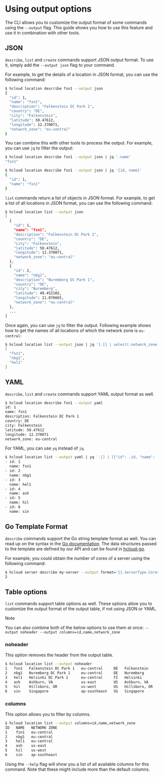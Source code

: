 # Using output options

The CLI allows you to customize the output format of some commands using the `--output` flag. 
This guide shows you how to use this feature and use it in combination with other tools.

## JSON

`describe`, `list` and `create` commands support JSON output format. To use it, simply add the `--output json` flag to your command.

For example, to get the details of a location in JSON format, you can use the following command:

```bash
$ hcloud location describe fsn1 --output json
{
  "id": 1,
  "name": "fsn1",
  "description": "Falkenstein DC Park 1",
  "country": "DE",
  "city": "Falkenstein",
  "latitude": 50.47612,
  "longitude": 12.370071,
  "network_zone": "eu-central"
}
```

You can combine this with other tools to process the output. For example, you can use `jq` to filter the output:

```bash
$ hcloud location describe fsn1 --output json | jq '.name'
"fsn1"
```

```bash
$ hcloud location describe fsn1 --output json | jq '{id, name}'
{
  "id": 1,
  "name": "fsn1"
}
```

`list` commands return a list of objects in JSON format. For example, to get a list of all locations in JSON format, you can use the following command:

```bash
$ hcloud location list --output json
[
  {
    "id": 1,
    "name": "fsn1",
    "description": "Falkenstein DC Park 1",
    "country": "DE",
    "city": "Falkenstein",
    "latitude": 50.47612,
    "longitude": 12.370071,
    "network_zone": "eu-central"
  },
  {
    "id": 2,
    "name": "nbg1",
    "description": "Nuremberg DC Park 1",
    "country": "DE",
    "city": "Nuremberg",
    "latitude": 49.452102,
    "longitude": 11.076665,
    "network_zone": "eu-central"
  },
  ...
]
```

Once again, you can use `jq` to filter the output. Following example shows how to get the names of all locations of which the network zone is `eu-central`:

```bash
$ hcloud location list --output json | jq '[.[] | select(.network_zone == "eu-central") | .name]'    
[
  "fsn1",
  "nbg1",
  "hel1"
]
```

## YAML

`describe`, `list` and `create` commands support YAML output format as well.

```bash
$ hcloud location describe fsn1 --output yaml
id: 1
name: fsn1
description: Falkenstein DC Park 1
country: DE
city: Falkenstein
latitude: 50.47612
longitude: 12.370071
network_zone: eu-central
```

For YAML, you can use `yq` instead of `jq`.


```bash
$ hcloud location list --output yaml | yq '.[] | [{"id": .id, "name": .name}]'
- id: 1
  name: fsn1
- id: 2
  name: nbg1
- id: 3
  name: hel1
- id: 4
  name: ash
- id: 5
  name: hil
- id: 6
  name: sin
```

## Go Template Format

`describe` commands support the Go string template format as well. You can read up on the syntax in the 
[Go documentation](https://pkg.go.dev/text/template/). The data structures passed to the template are defined
by our API and can be found in [hcloud-go](https://pkg.go.dev/github.com/hetznercloud/hcloud-go/v2/hcloud/schema).

For example, you could obtain the number of cores of a server using the following command:

```bash
$ hcloud server describe my-server --output format='{{.ServerType.Cores}}'
2
```

## Table options

`list` commands support table options as well. These options allow you to customize the output format of the output table,
if not using JSON or YAML.

> [!NOTE]
> You can also combine both of the below options to use them at once: ``--output noheader --output columns=id,name,network_zone``

### noheader

This option removes the header from the output table.

```bash
$ hcloud location list --output noheader 
1   fsn1   Falkenstein DC Park 1   eu-central     DE   Falkenstein  
2   nbg1   Nuremberg DC Park 1     eu-central     DE   Nuremberg    
3   hel1   Helsinki DC Park 1      eu-central     FI   Helsinki     
4   ash    Ashburn, VA             us-east        US   Ashburn, VA  
5   hil    Hillsboro, OR           us-west        US   Hillsboro, OR
6   sin    Singapore               ap-southeast   SG   Singapore   
```

### columns

This option allows you to filter by columns.

```bash
$ hcloud location list --output columns=id,name,network_zone 
ID   NAME   NETWORK ZONE
1    fsn1   eu-central  
2    nbg1   eu-central  
3    hel1   eu-central  
4    ash    us-east     
5    hil    us-west     
6    sin    ap-southeast
```

Using the ``--help`` flag will show you a list of all available columns for this command. Note that these might include
more than the default columns.
